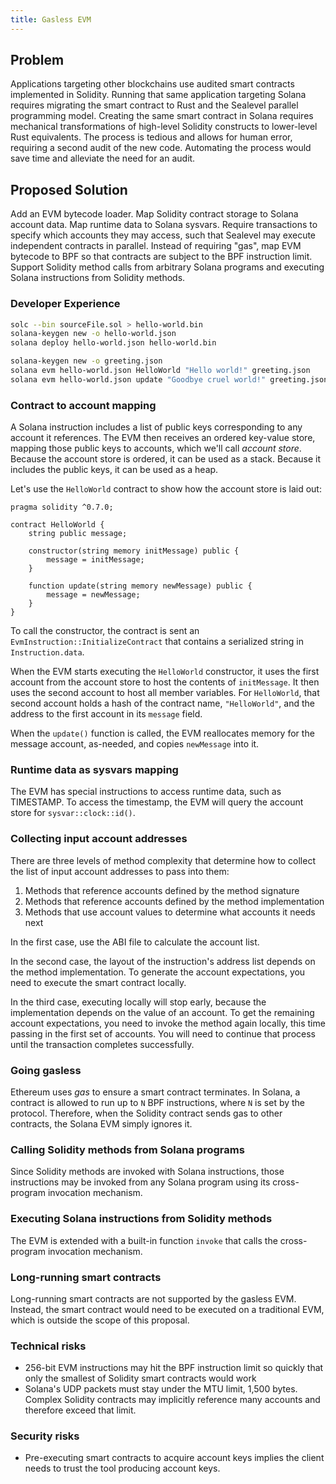 ```yaml
---
title: Gasless EVM
---
```


## Problem

Applications targeting other blockchains use audited smart contracts
implemented in Solidity. Running that same application targeting Solana
requires migrating the smart contract to Rust and the Sealevel parallel
programming model. Creating the same smart contract in Solana requires
mechanical transformations of high-level Solidity constructs to lower-level
Rust equivalents. The process is tedious and allows for human error, requiring
a second audit of the new code. Automating the process would save time and
alleviate the need for an audit.

## Proposed Solution

Add an EVM bytecode loader. Map Solidity contract storage to Solana account
data. Map runtime data to Solana sysvars. Require transactions to specify which
accounts they may access, such that Sealevel may execute independent contracts
in parallel. Instead of requiring "gas", map EVM bytecode to BPF so that
contracts are subject to the BPF instruction limit. Support Solidity method
calls from arbitrary Solana programs and executing Solana instructions from
Solidity methods.

### Developer Experience

```bash
solc --bin sourceFile.sol > hello-world.bin
solana-keygen new -o hello-world.json
solana deploy hello-world.json hello-world.bin
```

```bash
solana-keygen new -o greeting.json
solana evm hello-world.json HelloWorld "Hello world!" greeting.json
solana evm hello-world.json update "Goodbye cruel world!" greeting.json
```

### Contract to account mapping

A Solana instruction includes a list of public keys corresponding to any account
it references. The EVM then receives an ordered key-value store, mapping those
public keys to accounts, which we'll call *account store*. Because the account store
is ordered, it can be used as a stack. Because it includes the public keys, it can
be used as a heap.

Let's use the `HelloWorld` contract to show how the account store is laid out:

```solidity
pragma solidity ^0.7.0;

contract HelloWorld {
    string public message;

    constructor(string memory initMessage) public {
        message = initMessage;
    }

    function update(string memory newMessage) public {
        message = newMessage;
    }
}
```

To call the constructor, the contract is sent an
`EvmInstruction::InitializeContract` that contains a serialized string in
`Instruction.data`.

When the EVM starts executing the `HelloWorld` constructor, it uses the first
account from the account store to host the contents of `initMessage`. It then
uses the second account to host all member variables. For `HelloWorld`, that
second account holds a hash of the contract name, `"HelloWorld"`, and the
address to the first account in its `message` field.

When the `update()` function is called, the EVM reallocates memory for the
message account, as-needed, and copies `newMessage` into it.

### Runtime data as sysvars mapping

The EVM has special instructions to access runtime data, such as TIMESTAMP. To
access the timestamp, the EVM will query the account store for
`sysvar::clock::id()`.

### Collecting input account addresses

There are three levels of method complexity that determine how to collect the
list of input account addresses to pass into them:

1. Methods that reference accounts defined by the method signature
2. Methods that reference accounts defined by the method implementation
3. Methods that use account values to determine what accounts it needs next

In the first case, use the ABI file to calculate the account list.

In the second case, the layout of the instruction's address list depends on the
method implementation. To generate the account expectations, you need to
execute the smart contract locally.

In the third case, executing locally will stop early, because the
implementation depends on the value of an account. To get the remaining account
expectations, you need to invoke the method again locally, this time passing in
the first set of accounts. You will need to continue that process until the
transaction completes successfully.

### Going gasless

Ethereum uses *gas* to ensure a smart contract terminates. In Solana, a
contract is allowed to run up to `N` BPF instructions, where `N` is set by the
protocol. Therefore, when the Solidity contract sends gas to other contracts,
the Solana EVM simply ignores it.

### Calling Solidity methods from Solana programs

Since Solidity methods are invoked with Solana instructions, those instructions
may be invoked from any Solana program using its cross-program invocation
mechanism.

### Executing Solana instructions from Solidity methods

The EVM is extended with a built-in function `invoke` that calls the
cross-program invocation mechanism.

### Long-running smart contracts

Long-running smart contracts are not supported by the gasless EVM. Instead, the
smart contract would need to be executed on a traditional EVM, which is outside
the scope of this proposal.

### Technical risks

* 256-bit EVM instructions may hit the BPF instruction limit so quickly that
  only the smallest of Solidity smart contracts would work
* Solana's UDP packets must stay under the MTU limit, 1,500 bytes. Complex
  Solidity contracts may implicitly reference many accounts and therefore
  exceed that limit.

### Security risks

* Pre-executing smart contracts to acquire account keys implies the client
  needs to trust the tool producing account keys.
